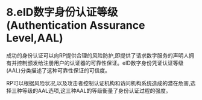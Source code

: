 # 8.eID数字身份认证等级\(Authentication Assurance Level,AAL\)

成功的身份认证可以向RP提供合理的风险防护,即提供了请求数字服务的声明人拥有并控制颁发给注册用户的认证器的可靠性保证。eID数字身份凭证认证等级\(AAL\)分类描述了这种可靠性保证的可信度。

RP可以根据风险状况,以及攻击者控制认证机构和访问机构系统造成的潜在危害,选择三种等级的AAL选项,这三种AAL的等级衡量了身份认证过程的强度。


